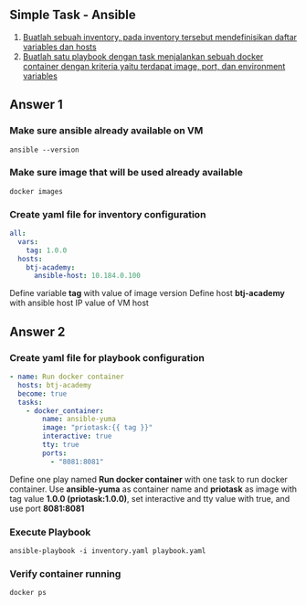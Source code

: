 ## Simple Task - Ansible
1. [Buatlah sebuah inventory, pada inventory tersebut mendefinisikan daftar variables dan hosts](https://github.com/u1-byte/btj-academy/tree/main/ansible#answer-1)
2. [Buatlah satu playbook dengan task menjalankan sebuah docker container dengan kriteria yaitu terdapat image, port, dan environment variables](https://github.com/u1-byte/btj-academy/tree/main/ansible#answer-2)

## Answer 1
### Make sure ansible already available on VM

    ansible --version

### Make sure image that will be used already available

    docker images

### Create yaml file for inventory configuration
```yaml
all:
  vars:
    tag: 1.0.0
  hosts:
    btj-academy:
      ansible-host: 10.184.0.100
```
Define variable **tag** with value of image version
Define host **btj-academy** with ansible host IP value of VM host

## Answer 2
### Create yaml file for playbook configuration
```yaml
- name: Run docker container
  hosts: btj-academy
  become: true
  tasks:
    - docker_container:
        name: ansible-yuma
        image: "priotask:{{ tag }}"
        interactive: true
        tty: true
        ports:
          - "8081:8081"
```
Define one play named **Run docker container** with one task to run docker container.
Use **ansible-yuma** as container name and **priotask** as image with tag value **1.0.0 (priotask:1.0.0)**, set interactive and tty value with true, and use port **8081:8081** 

### Execute Playbook

    ansible-playbook -i inventory.yaml playbook.yaml

### Verify container running

    docker ps
